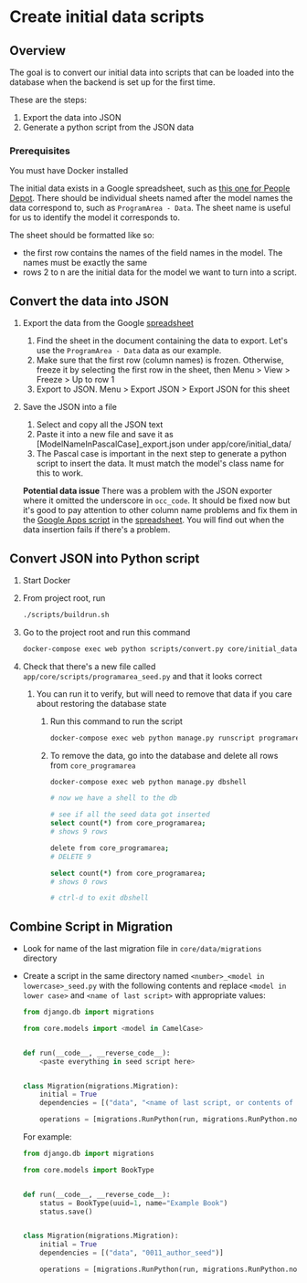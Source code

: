 # Create initial data scripts

## Overview

The goal is to convert our initial data into scripts that can be loaded into the database when the backend is set up for the first time.

These are the steps:

1. Export the data into JSON
1. Generate a python script from the JSON data

### Prerequisites

You must have Docker installed

The initial data exists in a Google spreadsheet, such as [this one for People Depot][pd-data-spreadsheet]. There should be individual sheets named after the model names the data correspond to, such as `ProgramArea - Data`. The sheet name is useful for us to identify the model it corresponds to.

The sheet should be formatted like so:

- the first row contains the names of the field names in the model. The names must be exactly the same
- rows 2 to n are the initial data for the model we want to turn into a script.

## Convert the data into JSON

1. Export the data from the Google [spreadsheet][pd-data-spreadsheet]

    1. Find the sheet in the document containing the data to export. Let's use the `ProgramArea - Data` data as our example.
    1. Make sure that the first row (column names) is frozen. Otherwise, freeze it by selecting the first row in the sheet, then Menu > View > Freeze > Up to row 1
    1. Export to JSON. Menu > Export JSON > Export JSON for this sheet

1. Save the JSON into a file

    1. Select and copy all the JSON text
    1. Paste it into a new file and save it as [ModelNameInPascalCase]_export.json under app/core/initial_data/
    1. The Pascal case is important in the next step to generate a python script to insert the data. It must match the model's class name for this to work.

    **Potential data issue**
    There was a problem with the JSON exporter where it omitted the underscore in `occ_code`. It should be fixed now but it's good to pay attention to other column name problems and fix them in the [Google Apps script][apps-script] in the [spreadsheet][pd-data-spreadsheet]. You will find out when the data insertion fails if there's a problem.

## Convert JSON into Python script

1. Start Docker

1. From project root, run

    ```bash
    ./scripts/buildrun.sh
    ```

1. Go to the project root and run this command

    ```bash
    docker-compose exec web python scripts/convert.py core/initial_data/ProgramArea_export.json
    ```

1. Check that there's a new file called `app/core/scripts/programarea_seed.py` and that it looks correct

    1. You can run it to verify, but will need to remove that data if you care about restoring the database state

        1. Run this command to run the script

            ```bash
            docker-compose exec web python manage.py runscript programarea_seed
            ```

        1. To remove the data, go into the database and delete all rows from `core_programarea`

            ```bash
            docker-compose exec web python manage.py dbshell

            # now we have a shell to the db

            # see if all the seed data got inserted
            select count(*) from core_programarea;
            # shows 9 rows

            delete from core_programarea;
            # DELETE 9

            select count(*) from core_programarea;
            # shows 0 rows

            # ctrl-d to exit dbshell
            ```

## Combine Script in Migration

- Look for name of the last migration file in `core/data/migrations` directory

- Create a script in the same directory named `<number>_<model in lowercase>_seed.py` with the following contents and
    replace `<model in lower case>` and `<name of last script>` with appropriate values:

    ```py
    from django.db import migrations

    from core.models import <model in CamelCase>


    def run(__code__, __reverse_code__):
        <paste everything in seed script here>


    class Migration(migrations.Migration):
        initial = True
        dependencies = [("data", "<name of last script, or contents of max_migration.txt>")]

        operations = [migrations.RunPython(run, migrations.RunPython.noop)]
    ```

    For example:

    ```py
    from django.db import migrations

    from core.models import BookType


    def run(__code__, __reverse_code__):
        status = BookType(uuid=1, name="Example Book")
        status.save()


    class Migration(migrations.Migration):
        initial = True
        dependencies = [("data", "0011_author_seed")]

        operations = [migrations.RunPython(run, migrations.RunPython.noop)]
    ```

[apps-script]: https://thenewstack.io/how-to-convert-google-spreadsheet-to-json-formatted-text/#:~:text=To%20do%20this,%20click%20Extensions,save%20your%20work%20so%20far.
[pd-data-spreadsheet]: https://docs.google.com/spreadsheets/d/1x_zZ8JLS2hO-zG0jUocOJmX16jh-DF5dccrd_OEGNZ0/
